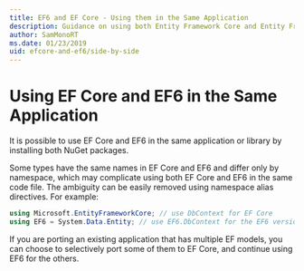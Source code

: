 ```yaml
---
title: EF6 and EF Core - Using them in the Same Application
description: Guidance on using both Entity Framework Core and Entity Framework 6 in the same application
author: SamMonoRT
ms.date: 01/23/2019
uid: efcore-and-ef6/side-by-side
---
```

# Using EF Core and EF6 in the Same Application

It is possible to use EF Core and EF6 in the same application or library by installing both NuGet packages.

Some types have the same names in EF Core and EF6 and differ only by namespace, which may complicate using both EF Core and EF6 in the same code file. The ambiguity can be easily removed using namespace alias directives. For example:

```csharp
using Microsoft.EntityFrameworkCore; // use DbContext for EF Core
using EF6 = System.Data.Entity; // use EF6.DbContext for the EF6 version
```

If you are porting an existing application that has multiple EF models, you can choose to selectively port some of them to EF Core, and continue using EF6 for the others.
